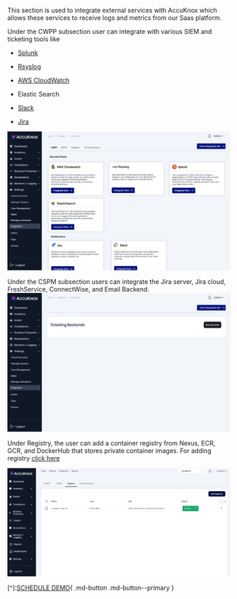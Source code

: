This section is used to integrate external services with AccuKnox which allows these services to receive logs and metrics from our Saas platform. 

Under the CWPP subsection user can integrate with various SIEM and ticketing tools like

   + [Splunk](./../integrations/splunk.md)

   + [Rsyslog](./../integrations/rsyslog.md)

   + [AWS CloudWatch](./../integrations/aws-cloudwatch.md)

   + Elastic Search

   + [Slack](./../integrations/slack.md)

   + [Jira](./../integrations/jira-cloud-cwpp.md)
   
   ![](/saas/images/Integration-1.jpg)


Under the CSPM subsection users can integrate the Jira server, Jira cloud, FreshService, ConnectWise, and Email Backend. 
![](/saas/images/Integration-2.jpg)

Under Registry, the user can add a container registry from Nexus, ECR, GCR, and DockerHub that stores private container images. For adding registry [click here](./../saas/registry-scan.md)

![](/saas/images/Integration-3.png)

[^]:[SCHEDULE DEMO](https://www.accuknox.com/contact-us){ .md-button .md-button--primary }